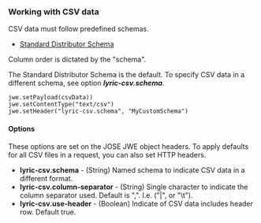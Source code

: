 ### Working with CSV data

CSV data must follow predefined schemas.

  - [Standard Distributor Schema](https://demoservices.lyricfinancial.com/specs/v1/StandardDistributor.csvschema)

Column order is dictated by the "schema".

The Standard Distributor Schema is the default. To specify CSV data in a different schema, see option ***lyric-csv.schema***.

    jwe.setPayload(csvData))
    jwe.setContentType("text/csv")
    jwe.setHeader("lyric-csv.schema", "MyCustomSchema")

#### Options

These options are set on the JOSE JWE object headers. To apply defaults for all CSV files in a request, you can also set HTTP headers.

  - **lyric-csv.schema** - (String) Named schema to indicate CSV data in a different format.
  - **lyric-csv.column-separator** - (String) Single character to indicate the column separator used. Default is ",". I.e. ("|", or "\t").
  - **lyric-csv.use-header** - (Boolean) Indicate of CSV data includes header row. Default true.